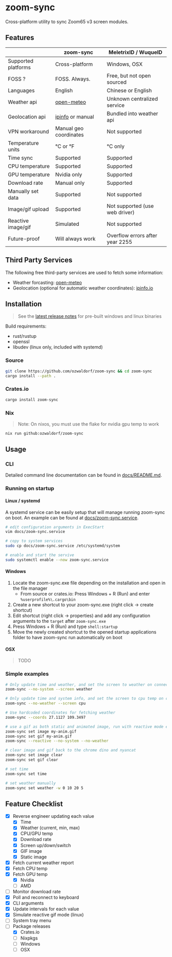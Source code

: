 # zoom-sync

Cross-platform utility to sync Zoom65 v3 screen modules.

## Features

|                     | zoom-sync              | MeletrixID / WuqueID            |
| ------------------- | ---------------------- | ------------------------------- |
| Supported platforms | Cross-platform         | Windows, OSX                    |
| FOSS ?              | FOSS. Always.          | Free, but not open sourced      |
| Languages           | English                | Chinese or English              |
| Weather api         | [open-meteo](https://open-meteo.com) | Unknown centralized service |
| Geolocation api     | [ipinfo](https://ipinfo.io) or manual | Bundled into weather api |
| VPN workaround      | Manual geo coordinates | Not supported                     |
| Temperature units   | °C or °F               | °C only                         |
| Time sync           | Supported              | Supported                       |
| CPU temperature     | Supported              | Supported                       |
| GPU temperature     | Nvidia only            | Supported                       |
| Download rate       | Manual only            | Supported                       |
| Manually set data   | Supported              | Not supported                   |
| Image/gif upload    | Supported              | Not supported (use web driver)  |
| Reactive image/gif  | Simulated              | Not supported                   |
| Future-proof        | Will always work       | Overflow errors after year 2255 |

## Third Party Services

The following free third-party services are used to fetch some information:

- Weather forcasting: [open-meteo](https://open-meteo.com)
- Geolocation (optional for automatic weather coordinates): [ipinfo.io](https://ipinfo.io)

## Installation

> See the [latest release notes](https://github.com/ozwaldorf/zoom-sync/releases/latest) for pre-built windows and linux binaries

Build requirements:

- rust/rustup
- openssl
- libudev (linux only, included with systemd)

### Source

```bash
git clone https://github.com/ozwaldorf/zoom-sync && cd zoom-sync
cargo install --path .
```

### Crates.io

```bash
cargo install zoom-sync
```

### Nix

> Note: On nixos, you must use the flake for nvidia gpu temp to work

```bash
nix run github:ozwaldorf/zoom-sync
```

## Usage

### CLI

Detailed command line documentation can be found in [docs/README.md](./docs/README.md).

### Running on startup

#### Linux / systemd

A systemd service can be easily setup that will manage running zoom-sync on boot.
An example can be found at [docs/zoom-sync.service](./docs/zoom-sync.service).

```bash
# edit configuration arguments in ExecStart
vim docs/zoom-sync.service

# copy to system services
sudo cp docs/zoom-sync.service /etc/systemd/system

# enable and start the servive
sudo systemctl enable --now zoom-sync.service
```

#### Windows

1. Locate the zoom-sync.exe file depending on the installation and open in the file manager
   - From source or crates.io: Press Windows + R (Run) and enter `%userprofile%\.cargo\bin`
2. Create a new shortcut to your zoom-sync.exe (right click -> create shortcut)
3. Edit shortcut (right click -> properties) and add any configuration arguments to the `target` after `zoom-sync.exe`
4. Press Windows + R (Run) and type `shell:startup`
5. Move the newly created shortcut to the opened startup applications folder to have zoom-sync run automatically on boot

#### OSX

> TODO

### Simple examples

```bash
# Only update time and weather, and set the screen to weather on connect:
zoom-sync --no-system --screen weather

# Only update time and system info, and set the screen to cpu temp on connect:
zoom-sync --no-weather --screen cpu

# Use hardcoded coordinates for fetching weather
zoom-sync --coords 27.1127 109.3497

# use a gif as both static and animated image, run with reactive mode enabled and no other data
zoom-sync set image my-anim.gif
zoom-sync set gif my-anim.gif
zoom-sync --reactive --no-system --no-weather

# clear image and gif back to the chrome dino and nyancat
zoom-sync set image clear
zoom-sync set gif clear

# set time
zoom-sync set time

# set weather manually
zoom-sync set weather -w 0 10 20 5
```

## Feature Checklist

- [x] Reverse engineer updating each value
  - [x] Time
  - [x] Weather (current, min, max)
  - [x] CPU/GPU temp
  - [x] Download rate
  - [x] Screen up/down/switch
  - [x] GIF image
  - [x] Static image
- [x] Fetch current weather report
- [x] Fetch CPU temp
- [x] Fetch GPU temp
  - [x] Nvidia
  - [ ] AMD
- [ ] Monitor download rate
- [x] Poll and reconnect to keyboard
- [x] CLI arguments
- [x] Update intervals for each value
- [x] Simulate reactive gif mode (linux)
- [ ] System tray menu
- [ ] Package releases
  - [x] Crates.io
  - [ ] Nixpkgs
  - [ ] Windows
  - [ ] OSX
